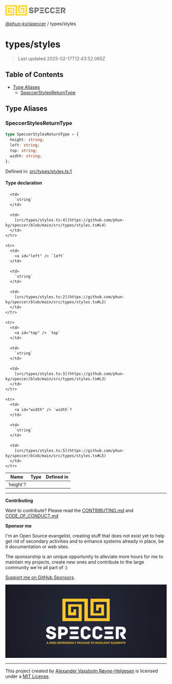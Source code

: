 <div>
  <img alt="SPECCER logo" src="https://raw.githubusercontent.com/phun-ky/speccer/main/public/logo-speccer-horizontal-colored-package.svg?raw=true" style="max-height:32px;" />
</div>

[@phun-ky/speccer](../README.md) / types/styles

# types/styles

> Last updated 2025-02-17T12:43:52.065Z

## Table of Contents

- [Type Aliases](#type-aliases)
  - [SpeccerStylesReturnType](#speccerstylesreturntype)

## Type Aliases

### SpeccerStylesReturnType

```ts
type SpeccerStylesReturnType = {
  height: string;
  left: string;
  top: string;
  width: string;
};
```

Defined in: [src/types/styles.ts:1](https://github.com/phun-ky/speccer/blob/main/src/types/styles.ts#L1)

#### Type declaration

<table>
  <thead>
    <tr>
      <th>Name</th>
      <th>Type</th>
      <th>Defined in</th>
    </tr>
  </thead>

  <tbody>
    <tr>
      <td>
        <a id="height" /> `height`?
      </td>

      <td>
        `string`
      </td>

      <td>
        [src/types/styles.ts:4](https://github.com/phun-ky/speccer/blob/main/src/types/styles.ts#L4)
      </td>
    </tr>

    <tr>
      <td>
        <a id="left" /> `left`
      </td>

      <td>
        `string`
      </td>

      <td>
        [src/types/styles.ts:2](https://github.com/phun-ky/speccer/blob/main/src/types/styles.ts#L2)
      </td>
    </tr>

    <tr>
      <td>
        <a id="top" /> `top`
      </td>

      <td>
        `string`
      </td>

      <td>
        [src/types/styles.ts:3](https://github.com/phun-ky/speccer/blob/main/src/types/styles.ts#L3)
      </td>
    </tr>

    <tr>
      <td>
        <a id="width" /> `width`?
      </td>

      <td>
        `string`
      </td>

      <td>
        [src/types/styles.ts:5](https://github.com/phun-ky/speccer/blob/main/src/types/styles.ts#L5)
      </td>
    </tr>

  </tbody>
</table>

---

**Contributing**

Want to contribute? Please read the [CONTRIBUTING.md](https://github.com/phun-ky/speccer/blob/main/CONTRIBUTING.md) and [CODE_OF_CONDUCT.md](https://github.com/phun-ky/speccer/blob/main/CODE_OF_CONDUCT.md)

**Sponsor me**

I'm an Open Source evangelist, creating stuff that does not exist yet to help get rid of secondary activities and to enhance systems already in place, be it documentation or web sites.

The sponsorship is an unique opportunity to alleviate more hours for me to maintain my projects, create new ones and contribute to the large community we're all part of :)

[Support me on GitHub Sponsors](https://github.com/sponsors/phun-ky).

![Speccer banner, with logo and slogan: A zero dependency package to annotate or highlight elements](https://github.com/phun-ky/speccer/blob/main/public/speccer-banner.png?raw=true)

---

This project created by [Alexander Vassbotn Røyne-Helgesen](http://phun-ky.net) is licensed under a [MIT License](https://choosealicense.com/licenses/mit/).
